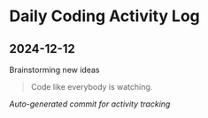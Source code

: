 # Daily Coding Activity Log

## 2024-12-12

Brainstorming new ideas

> Code like everybody is watching.

*Auto-generated commit for activity tracking*
